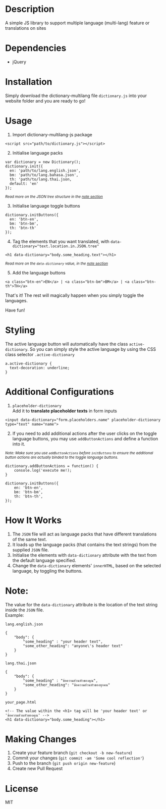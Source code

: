 # Description
A simple JS library to support multiple language (multi-lang) feature or translations on sites

# Dependencies
- jQuery

# Installation
Simply download the dictionary-multilang file `dictionary.js` into your website folder and you are ready to go!

# Usage
1) Import dictionary-multilang-js package
```
<script src="path/to/dictionary.js"></script>
```

2) Initialise language packs  
```
var dictionary = new Dictionary();
dictionary.init({
  en: 'path/to/lang.english.json',
  bm: 'path/to/lang.bahasa.json',
  th: 'path/to/lang.thai.json,
  default: 'en'
});
```
<sup>_Read more on the JSON tree structure in the [note section](https://github.com/zaimramlan/dictionary-multilang-js#note)_</sup>

3) Initialise language toggle buttons
```
dictionary.initButtons({
  en: 'btn-en',
  bm: 'btn-bm',
  th: 'btn-th'  
});
```

4) Tag the elements that you want translated, with `data-dictionary="text.location.in.JSON.tree"`  
```
<h1 data-dictionary="body.some_heading.text"></h1>
```
<sup>_Read more on the `data-dictionary` value, in the [note section](https://github.com/zaimramlan/dictionary-multilang-js#note)_</sup>

5) Add the language buttons
```
<a class="btn-en">EN</a> | <a class="btn-bm">BM</a> | <a class="btn-th">TH</a>
```

That's it! The rest will magically happen when you simply toggle the languages.
  
Have fun!

# Styling
The active language button will automatically have the class `active-dictionary`. So you can simply style the active language by using the CSS class selector `.active-dictionary`
```
a.active-dictionary {
  text-decoration: underline;
}
```

# Additional Configurations
1) `placeholder-dictionary`  
Add it to **translate placeholder texts** in form inputs
```
<input data-dictionary="form.placeholders.name" placeholder-dictionary type="text" name="name">
```

2) If you need to add additional actions after the user clicks on the toggle language buttons, you may use `addButtonActions` and define a function into it.

<sup>_Note: Make sure you use `addButtonActions` before `initButtons` to ensure the additional button actions are actually binded to the toggle language buttons._</sup>
```
dictionary.addButtonActions = function() {
	console.log('execute me!);
}

dictionary.initButtons({
	en: 'btn-en',
	bm: 'btn-bm',
	th: 'btn-th',	
});
```

# How It Works
1) The `JSON` file will act as language packs that have different translations of the same text.  
2) It loads up the language packs (that contains the text strings) from the supplied `JSON` file.  
3) Initialise the elements with `data-dictionary` attribute with the text from the default language specified.  
4) Change the `data-dictionary` elements' `innerHTML`, based on the selected language, by toggling the buttons.

# Note:
The value for the `data-dictionary` attribute is the location of the text string inside the `JSON` file.  
Example:  

`lang.english.json`
```
{
	"body": {
		"some_heading" : "your header text",
		"some_other_heading": "anyone\'s header text"
	}
}
```

`lang.thai.json`
```
{
	"body": {
		"some_heading" : "ข้อความส่วนหัวของคุณ",
		"some_other_heading": "ข้อความส่วนหัวของทุกคน"
	}
}
```

`your_page.html`
```
<!-- The value within the <h1> tag will be 'your header text' or 'ข้อความส่วนหัวของคุณ' -->
<h1 data-dictionary="body.some_heading"></h1>
```

# Making Changes
1. Create your feature branch (`git checkout -b new-feature`)  
2. Commit your changes (`git commit -am 'Some cool reflection'`)  
3. Push to the branch (`git push origin new-feature`)  
4. Create new Pull Request

# License
MIT
